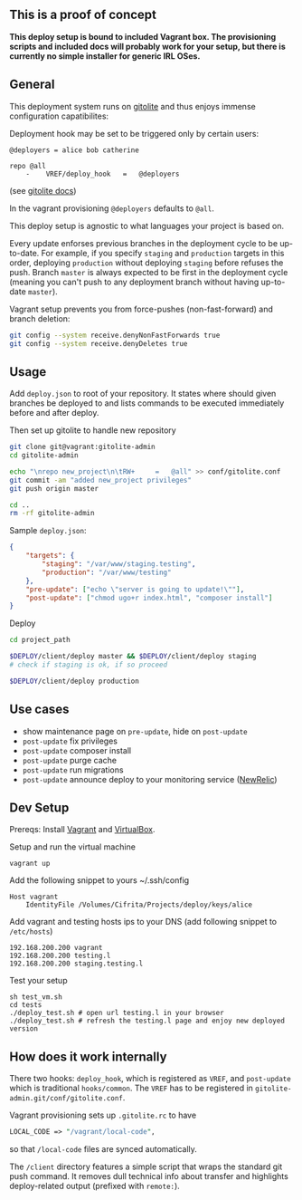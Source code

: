 This is a proof of concept
--------------------------
**This deploy setup is bound to included Vagrant box. The provisioning scripts and included docs will probably work for your setup, but there is currently no simple installer for generic IRL OSes.**

General
-------

This deployment system runs on [gitolite](https://github.com/sitaramc/gitolite) and thus enjoys immense configuration capatibilites:

Deployment hook may be set to be triggered only by certain users:

```
@deployers = alice bob catherine

repo @all
    -    VREF/deploy_hook   =   @deployers
```
(see [gitolite docs](http://gitolite.com/gitolite/admin.html#conf))

In the vagrant provisioning `@deployers` defaults to `@all`.

This deploy setup is agnostic to what languages your project is based on.

Every update enforses previous branches in the deployment cycle to be up-to-date. For example, if you specify `staging` and `production` targets in this order, deploying `production` without deploying `staging` before refuses the push. Branch `master` is always expected to be first in the deployment cycle (meaning you can't push to any deployment branch without having up-to-date `master`).

Vagrant setup prevents you from force-pushes (non-fast-forward) and branch deletion:
```bash
git config --system receive.denyNonFastForwards true
git config --system receive.denyDeletes true
```

Usage
-----

Add `deploy.json` to root of your repository. It states where should given branches be deployed to and lists commands to be executed immediately before and after deploy.

Then set up gitolite to handle new repository
```bash
git clone git@vagrant:gitolite-admin
cd gitolite-admin

echo "\nrepo new_project\n\tRW+     =   @all" >> conf/gitolite.conf
git commit -am "added new_project privileges"
git push origin master

cd ..
rm -rf gitolite-admin
```

Sample `deploy.json`:
```json
{
    "targets": {
		"staging": "/var/www/staging.testing",
		"production": "/var/www/testing"
	},
	"pre-update": ["echo \"server is going to update!\""],
	"post-update": ["chmod ugo+r index.html", "composer install"]
}
```

Deploy
```bash
cd project_path

$DEPLOY/client/deploy master && $DEPLOY/client/deploy staging
# check if staging is ok, if so proceed

$DEPLOY/client/deploy production
```


Use cases
---------

* show maintenance page on `pre-update`, hide on `post-update`
* `post-update` fix privileges
* `post-update` composer install
* `post-update` purge cache
* `post-update` run migrations
* `post-update` announce deploy to your monitoring service ([NewRelic](http://newrelic.com/))



Dev Setup
-----

Prereqs: Install [Vagrant](http://www.vagrantup.com/) and [VirtualBox](https://www.virtualbox.org/).

Setup and run the virtual machine
```
vagrant up
```

Add the following snippet to yours ~/.ssh/config
```
Host vagrant
    IdentityFile /Volumes/Cifrita/Projects/deploy/keys/alice
```

Add vagrant and testing hosts ips to your DNS (add following snippet to `/etc/hosts`)
```
192.168.200.200 vagrant
192.168.200.200 testing.l
192.168.200.200 staging.testing.l
```

Test your setup
```
sh test_vm.sh
cd tests
./deploy_test.sh # open url testing.l in your browser
./deploy_test.sh # refresh the testing.l page and enjoy new deployed version
```

How does it work internally
---------------------------

There two hooks: `deploy_hook`, which is registered as `VREF`, and `post-update` which is traditional `hooks/common`. The `VREF` has to be registered in `gitolite-admin.git/conf/gitolite.conf`.

Vagrant provisioning sets up `.gitolite.rc` to have
```perl
LOCAL_CODE => "/vagrant/local-code",
```
so that `/local-code` files are synced automatically.

The `/client` directory features a simple script that wraps the standard git push command. It removes dull technical info about transfer and highlights deploy-related output (prefixed with `remote:`).
